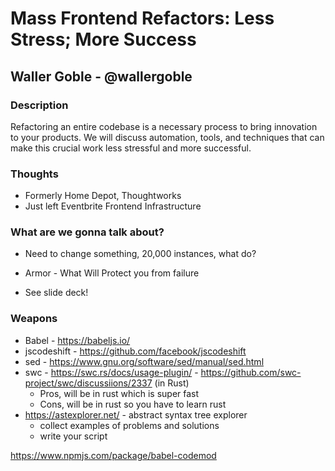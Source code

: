 # Mass Frontend Refactors: Less Stress; More Success

## Waller Goble - @wallergoble

### Description

Refactoring an entire codebase is a necessary process to bring innovation to your products. We will discuss automation, tools, and techniques that can make this crucial work less stressful and more successful.

### Thoughts

- Formerly Home Depot, Thoughtworks
- Just left Eventbrite Frontend Infrastructure

### What are we gonna talk about?

- Need to change something, 20,000 instances, what do?

- Armor - What Will Protect you from failure
- See slide deck!

### Weapons

- Babel - https://babeljs.io/
- jscodeshift - https://github.com/facebook/jscodeshift
- sed - https://www.gnu.org/software/sed/manual/sed.html
- swc - https://swc.rs/docs/usage-plugin/ - https://github.com/swc-project/swc/discussiions/2337 (in Rust)
  - Pros, will be in rust which is super fast
  - Cons, will be in rust so you have to learn rust
- https://astexplorer.net/ - abstract syntax tree explorer
  - collect examples of problems and solutions
  - write your script

https://www.npmjs.com/package/babel-codemod
